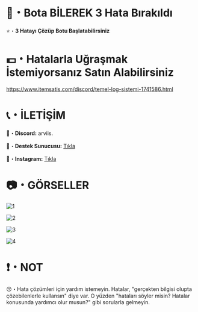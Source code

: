 # 🤖・Bota BİLEREK 3 Hata Bırakıldı
⭐・**3 Hatayı Çözüp Botu Başlatabilirsiniz**
#
#

# 💵・Hatalarla Uğraşmak İstemiyorsanız Satın Alabilirsiniz
https://www.itemsatis.com/discord/temel-log-sistemi-1741586.html
# 
#

# 📞・İLETİŞİM
💙・**Discord:** arviis.

🔗・**Destek Sunucusu:** [Tıkla](https://discord.gg/aVBCqTU4PZ)

💜・**Instagram:** [Tıkla](https://www.instagram.com/al.kann0/)
#
#

# 📷・GÖRSELLER
![1](https://github.com/user-attachments/assets/3780466c-d410-44de-b61a-c256c2448660)

![2](https://github.com/user-attachments/assets/14686fe8-acf8-44f2-a144-d42f65fbcc49)

![3](https://github.com/user-attachments/assets/0d5eec13-25ab-4ee0-87e3-7d7ca9bd4042)

![4](https://github.com/user-attachments/assets/21424842-05ed-4982-8c23-07fb08ee2cbb)

# ❗・NOT
😙・Hata çözümleri için yardım istemeyin. Hatalar, "gerçekten bilgisi olupta çözebilenlerle kullansın" diye var. O yüzden "hataları söyler misin? Hatalar konusunda yardımcı olur musun?" gibi sorularla gelmeyin.
